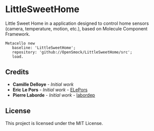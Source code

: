 # LittleSweetHome
Little Sweet Home in a application designed to control home sensors (camera, temperature, motion, etc.), based on Molecule Component Framework.

```smalltalk
Metacello new
   baseline: 'LittleSweetHome';
   repository: 'github://OpenSmock/LittleSweetHome/src';
   load.
```
## Credits

* **Camille Delloye** - *Initial work*
* **Eric Le Pors** - *Initial work* - [ELePors](https://github.com/ELePors)
* **Pierre Laborde** - *Initial work* - [labordep](https://github.com/labordep)

## License

This project is licensed under the MIT License.
